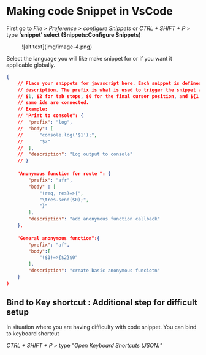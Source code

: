 # Making code Snippet in VsCode


First go to *File > Preference > configure Snippets* or *CTRL + SHIFT + P* > type **'snippet' select (Snippets:Configure Snippets)**

<figure markdown="span">
![alt text](img/image-4.png)
</figure>



Select the language you will like make snippet for or if you want it applicable globally.

```json
{
	// Place your snippets for javascript here. Each snippet is defined under a snippet name and has a prefix, body and 
	// description. The prefix is what is used to trigger the snippet and the body will be expanded and inserted. Possible variables are:
	// $1, $2 for tab stops, $0 for the final cursor position, and ${1:label}, ${2:another} for placeholders. Placeholders with the 
	// same ids are connected.
	// Example:
	// "Print to console": {
	// 	"prefix": "log",
	// 	"body": [
	// 		"console.log('$1');",
	// 		"$2"
	// 	],
	// 	"description": "Log output to console"
	// }

	"Anonymous function for route ": {
		"prefix": "afr",
		"body" : [
			"(req, res)=>{",
			"\tres.send($0);",
			"}"
		],
		"description": "add anonymous function callback"
	},

	"General anonymous function":{
		"prefix": "af",
		"body":[
			"($1)=>{$2}$0"
		],
		"description": "create basic anonymous funciotn"
	}
}
```

## Bind to Key shortcut : Additional step for difficult setup

In situation where you are having difficulty with code snippet. You can bind to keyboard shortcut

*CTRL + SHIFT + P >* type *"Open Keyboard Shortcuts (JSON)"*